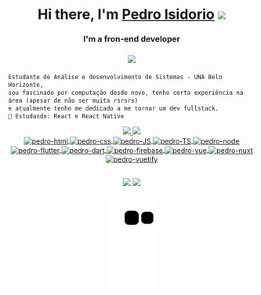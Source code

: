 <h1 align="center">Hi there, I'm <a href="https://apleon.github.io/rsschool-cv/" target="_blank">Pedro Isidorio</a>
<img src="https://github.com/blackcater/blackcater/raw/main/images/Hi.gif" height="32"/></h1>
<h3 align="center"> I'm a fron-end developer</h3>
<h3 align="center"> <img height="300" src="https://user-images.githubusercontent.com/70382532/138322189-2db8df52-9dcb-40a0-88a8-c365466bd33d.gif"/></h3>

```
Estudante de Análise e desenvolvimento de Sistemas - UNA Belo Horizonte, 
sou fascinado por computação desde novo, tenho certa experiência na área (apesar de não ser muita rsrsrs)
e atualmente tenho me dedicado a me tornar um dev fullstack.
🔭 Estudando: React e React Native
```
<div align="center">
  <a href="https://github.com/PedroIsidorio29">
  <img height="180em" src="https://github-readme-stats.vercel.app/api?username=PedroIsidorio29&show_icons=true&theme=codeSTACKr&include_all_commits=true&count_private=true"/>
  <img height="180em" src="https://github-readme-stats.vercel.app/api/top-langs/?username=PedroIsidorio29&layout=compact&langs_count=7&theme=github_dark"/>
</div>
  
<div style="display: inline_block" align="center">
  <img align="center" alt="pedro-html" height="30" width="40" src="https://cdn.jsdelivr.net/gh/devicons/devicon/icons/html5/html5-original.svg">
  <img align="center" alt="pedro-css" height="30" width="40" src="https://cdn.jsdelivr.net/gh/devicons/devicon/icons/css3/css3-original.svg">
  <img align="center" alt="pedro-JS" height="30" width="40" src="https://cdn.jsdelivr.net/gh/devicons/devicon/icons/javascript/javascript-original.svg">
  <img align="center" alt="pedro-TS" height="30" width="40" src="https://cdn.jsdelivr.net/gh/devicons/devicon/icons/typescript/typescript-original.svg">
  <img align="center" alt="pedro-node" height="30" width="40" src="https://cdn.jsdelivr.net/gh/devicons/devicon/icons/nodejs/nodejs-original.svg">
  <img align="center" alt="pedro-flutter" height="30" width="40" src="https://cdn.jsdelivr.net/gh/devicons/devicon/icons/flutter/flutter-original.svg">
  <img align="center" alt="pedro-dart" height="30" width="40" src="https://cdn.jsdelivr.net/gh/devicons/devicon/icons/dart/dart-original.svg">
  <img align="center" alt="pedro-firebase" height="30" width="40" src="https://cdn.jsdelivr.net/gh/devicons/devicon/icons/firebase/firebase-plain.svg">
  <img align="center" alt="pedro-vue" height="30" width="40" src="https://cdn.jsdelivr.net/gh/devicons/devicon/icons/vuejs/vuejs-original.svg">
  <img align="center" alt="pedro-nuxt" height="30" width="40" src="https://cdn.jsdelivr.net/gh/devicons/devicon/icons/nuxtjs/nuxtjs-original.svg">
  <img align="center" alt="pedro-vuetify" height="30" width="40" src="https://cdn.jsdelivr.net/gh/devicons/devicon/icons/vuetify/vuetify-original.svg">
</div>
  
 ##
  
<div align="center">
  <a href = "mailto:pedroisidorio1@gmail.com"><img src="https://img.shields.io/badge/-Gmail-%23333?style=for-the-badge&logo=gmail&logoColor=white" target="_blank"></a>
  <a href="https://www.linkedin.com/in/pedro-isidorio-souza-4a4b471a2/" target="_blank"><img src="https://img.shields.io/badge/-LinkedIn-%230077B5?style=for-the-badge&logo=linkedin&logoColor=white" target="_blank"></a> 

  ![Snake animation](https://github.com/PedroIsidorio29/PedroIsidorio29/blob/output/github-contribution-grid-snake.svg)
  
</div>
